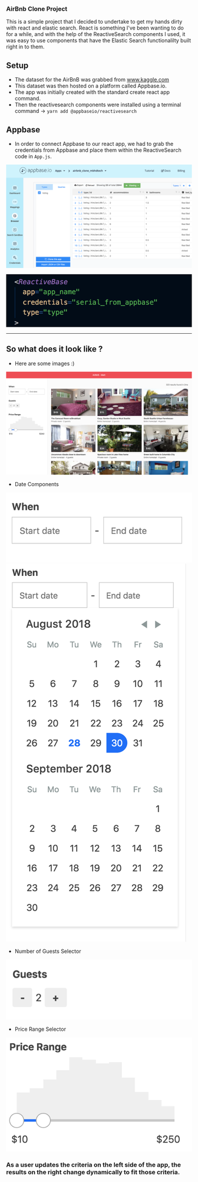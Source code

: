 ### AirBnb Clone Project

This is a simple project that I decided to undertake to get my hands dirty with react and elastic search.
React is something I've been wanting to do for a while, and with the help of the ReactiveSearch components I used, it was easy to use components that have the Elastic Search functionalilty built right in to them.

## Setup

- The dataset for the AirBnB was grabbed from www.kaggle.com
- This dataset was then hosted on a platform called Appbase.io. 
- The app was initially created with the standard create react app command.
- Then the reactivesearch components were installed using a terminal command -> `yarn add @appbaseio/reactivesearch`


## Appbase

- In order to connect Appbase to our react app, we had to grab the credentials from Appbase and place them within the ReactiveSearch code in `App.js`.

![alt text](https://github.com/mbhdtech/airbnb/blob/master/Images/Img7.png "Date Selector")

![alt text](https://github.com/mbhdtech/airbnb/blob/master/Images/Img1.png "ReactiveBase Component for Credentials")

-----------------------------------------------------------------------------------------------------------------------

## So what does it look like ? 

- Here are some images :)

![alt text](https://github.com/mbhdtech/airbnb/blob/master/Images/Img2.png "Overall App")

- Date Components

![alt text](https://github.com/mbhdtech/airbnb/blob/master/Images/Img4.png "Date Selector")
![alt text](https://github.com/mbhdtech/airbnb/blob/master/Images/Img3.png "Date Selector")

- Number of Guests Selector

![alt text](https://github.com/mbhdtech/airbnb/blob/master/Images/Img5.png "Guests")

- Price Range Selector

![alt text](https://github.com/mbhdtech/airbnb/blob/master/Images/Img6.png "Date Selector")


### As a user updates the criteria on the left side of the app, the results on the right change dynamically to fit those criteria.
